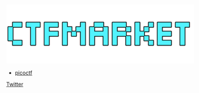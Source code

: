 ![Logo](https://github.com/burpOverflow/CTF-Market/blob/master/img/logo.png)

* [picoctf](https://github.com/burpOverflow/CTF-Market/tree/master/picoctf)


[Twitter](https://twitter.com/burpOverflow)

